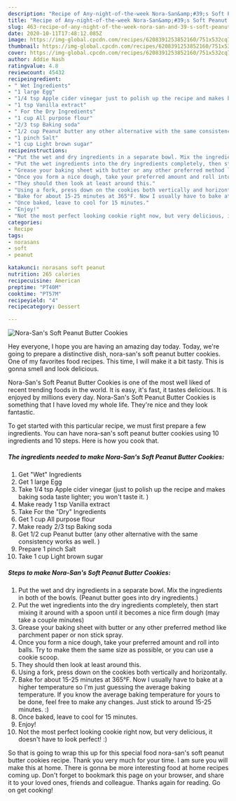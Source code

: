 ```yaml
---
description: "Recipe of Any-night-of-the-week Nora-San&amp;#39;s Soft Peanut Butter Cookies"
title: "Recipe of Any-night-of-the-week Nora-San&amp;#39;s Soft Peanut Butter Cookies"
slug: 463-recipe-of-any-night-of-the-week-nora-san-and-39-s-soft-peanut-butter-cookies
date: 2020-10-11T17:48:12.085Z
image: https://img-global.cpcdn.com/recipes/6208391253852160/751x532cq70/nora-sans-soft-peanut-butter-cookies-recipe-main-photo.jpg
thumbnail: https://img-global.cpcdn.com/recipes/6208391253852160/751x532cq70/nora-sans-soft-peanut-butter-cookies-recipe-main-photo.jpg
cover: https://img-global.cpcdn.com/recipes/6208391253852160/751x532cq70/nora-sans-soft-peanut-butter-cookies-recipe-main-photo.jpg
author: Addie Nash
ratingvalue: 4.8
reviewcount: 45432
recipeingredient:
- " Wet Ingredients"
- "1 large Egg"
- "1/4 tsp Apple cider vinegar just to polish up the recipe and makes baking soda taste lighter you wont taste it "
- "1 tsp Vanilla extract"
- " For the Dry Ingredients"
- "1 cup All purpose flour"
- "2/3 tsp Baking soda"
- "1/2 cup Peanut butter any other alternative with the same consistency works as well "
- "1 pinch Salt"
- "1 cup Light brown sugar"
recipeinstructions:
- "Put the wet and dry ingredients in a separate bowl. Mix the ingredients in both of the bowls. (Peanut butter goes into dry ingredients.)"
- "Put the wet ingredients into the dry ingredients completely, then start mixing it around with a spoon until it becomes a nice firm dough (may take a couple minutes)"
- "Grease your baking sheet with butter or any other preferred method like parchment paper or non stick spray."
- "Once you form a nice dough, take your preferred amount and roll into balls. Try to make them the same size as possible, or you can use a cookie scoop."
- "They should then look at least around this."
- "Using a fork, press down on the cookies both vertically and horizontally."
- "Bake for about 15-25 minutes at 365°F. Now I usually have to bake at a higher temperature so I&#39;m just guessing the average baking temperature. If you know the average baking temperature for yours to be done, feel free to make any changes. Just stick to around 15-25 minutes. :)"
- "Once baked, leave to cool for 15 minutes."
- "Enjoy!"
- "Not the most perfect looking cookie right now, but very delicious, it doesn&#39;t have to look perfect! :)"
categories:
- Recipe
tags:
- norasans
- soft
- peanut

katakunci: norasans soft peanut 
nutrition: 265 calories
recipecuisine: American
preptime: "PT40M"
cooktime: "PT57M"
recipeyield: "4"
recipecategory: Dessert

---
```



![Nora-San&#39;s Soft Peanut Butter Cookies](https://img-global.cpcdn.com/recipes/6208391253852160/751x532cq70/nora-sans-soft-peanut-butter-cookies-recipe-main-photo.jpg)

Hey everyone, I hope you are having an amazing day today. Today, we're going to prepare a distinctive dish, nora-san&#39;s soft peanut butter cookies. One of my favorites food recipes. This time, I will make it a bit tasty. This is gonna smell and look delicious.



Nora-San&#39;s Soft Peanut Butter Cookies is one of the most well liked of recent trending foods in the world. It is easy, it's fast, it tastes delicious. It is enjoyed by millions every day. Nora-San&#39;s Soft Peanut Butter Cookies is something that I have loved my whole life. They're nice and they look fantastic.


To get started with this particular recipe, we must first prepare a few ingredients. You can have nora-san&#39;s soft peanut butter cookies using 10 ingredients and 10 steps. Here is how you cook that.

<!--inarticleads1-->

##### The ingredients needed to make Nora-San&#39;s Soft Peanut Butter Cookies:

1. Get  &#34;Wet&#34; Ingredients
1. Get 1 large Egg
1. Take 1/4 tsp Apple cider vinegar (just to polish up the recipe and makes baking soda taste lighter; you won&#39;t taste it. )
1. Make ready 1 tsp Vanilla extract
1. Take  For the &#34;Dry&#34; Ingredients
1. Get 1 cup All purpose flour
1. Make ready 2/3 tsp Baking soda
1. Get 1/2 cup Peanut butter (any other alternative with the same consistency works as well. )
1. Prepare 1 pinch Salt
1. Take 1 cup Light brown sugar




<!--inarticleads2-->

##### Steps to make Nora-San&#39;s Soft Peanut Butter Cookies:

1. Put the wet and dry ingredients in a separate bowl. Mix the ingredients in both of the bowls. (Peanut butter goes into dry ingredients.)
1. Put the wet ingredients into the dry ingredients completely, then start mixing it around with a spoon until it becomes a nice firm dough (may take a couple minutes)
1. Grease your baking sheet with butter or any other preferred method like parchment paper or non stick spray.
1. Once you form a nice dough, take your preferred amount and roll into balls. Try to make them the same size as possible, or you can use a cookie scoop.
1. They should then look at least around this.
1. Using a fork, press down on the cookies both vertically and horizontally.
1. Bake for about 15-25 minutes at 365°F. Now I usually have to bake at a higher temperature so I&#39;m just guessing the average baking temperature. If you know the average baking temperature for yours to be done, feel free to make any changes. Just stick to around 15-25 minutes. :)
1. Once baked, leave to cool for 15 minutes.
1. Enjoy!
1. Not the most perfect looking cookie right now, but very delicious, it doesn&#39;t have to look perfect! :)




So that is going to wrap this up for this special food nora-san&#39;s soft peanut butter cookies recipe. Thank you very much for your time. I am sure you will make this at home. There is gonna be more interesting food at home recipes coming up. Don't forget to bookmark this page on your browser, and share it to your loved ones, friends and colleague. Thanks again for reading. Go on get cooking!

